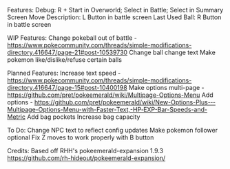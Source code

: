 Features:
	Debug: R + Start in Overworld; Select in Battle; Select in Summary Screen
	Move Description: L Button in battle screen
	Last Used Ball: R Button in battle screen

WIP Features:
	Change pokeball out of battle - https://www.pokecommunity.com/threads/simple-modifications-directory.416647/page-21#post-10539730
		Change ball change text
		Make pokemon like/dislike/refuse certain balls

Planned Features:
	Increase text speed - https://www.pokecommunity.com/threads/simple-modifications-directory.416647/page-15#post-10400198
	Make options multi-page - https://github.com/pret/pokeemerald/wiki/Multipage-Options-Menu
	Add options - https://github.com/pret/pokeemerald/wiki/New-Options-Plus-‐-Multipage-Options-Menu-with-Faster-Text,-HP‐EXP-Bar-Speeds-and-Metric
	Add bag pockets
	Increase bag capacity

To Do:
	Change NPC text to reflect config updates
	Make pokemon follower optional
	Fix Z moves to work properly with B button
	

Credits:
Based off RHH's pokeemerald-expansion 1.9.3 https://github.com/rh-hideout/pokeemerald-expansion/